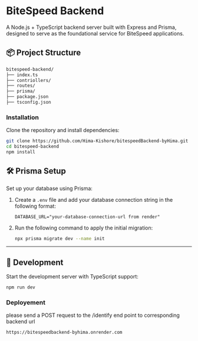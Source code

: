# BiteSpeed Backend

A Node.js + TypeScript backend server built with Express and Prisma, designed to serve as the foundational service for BiteSpeed applications.

## 📦 Project Structure

```bash
bitespeed-backend/
├── index.ts         
├── contriollers/
├── routes/    
├── prisma/          
├── package.json     
├── tsconfig.json    
```

### Installation

Clone the repository and install dependencies:

```bash
git clone https://github.com/Hima-Kishore/bitespeedBackend-byHima.git
cd bitespeed-backend
npm install
```

## 🛠️ Prisma Setup

Set up your database using Prisma:

1. Create a `.env` file and add your database connection string in the following format:

    ```env
    DATABASE_URL="your-database-connection-url from render"
    ```

2. Run the following command to apply the initial migration:

    ```bash
    npx prisma migrate dev --name init
    ```

---

## 🔧 Development

Start the development server with TypeScript support:

```bash
npm run dev
```

### Deployement

please send a POST request to the /identify end point to corresponding backend url

```bash
https://bitespeedbackend-byhima.onrender.com
```


